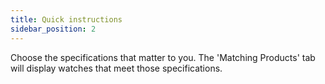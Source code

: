 ```yaml
---
title: Quick instructions
sidebar_position: 2
---
```

Choose the specifications that matter to you. The 'Matching Products' tab will display watches that meet those specifications.